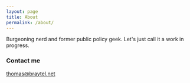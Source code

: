 ```yaml
---
layout: page
title: About
permalink: /about/
---
```


Burgeoning nerd and former public policy geek.  Let's just call it a work in progress.

### Contact me

[thomas@braytel.net](mailto:thomas@braytel.net)